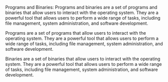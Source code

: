 Programs and Binaries:
Programs and binaries are a set of programs and binaries that allow users to interact with the operating system. They are a powerful tool that allows users to perform a wide range of tasks, including file management, system administration, and software development.

Programs are a set of programs that allow users to interact with the operating system. They are a powerful tool that allows users to perform a wide range of tasks, including file management, system administration, and software development.

Binaries are a set of binaries that allow users to interact with the operating system. They are a powerful tool that allows users to perform a wide range of tasks, including file management, system administration, and software development.
